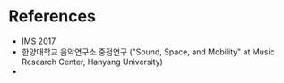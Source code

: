 # References

* IMS 2017
* 한양대학교 음악연구소 중점연구 ("Sound, Space, and Mobility" at Music Research Center, Hanyang University)
* 